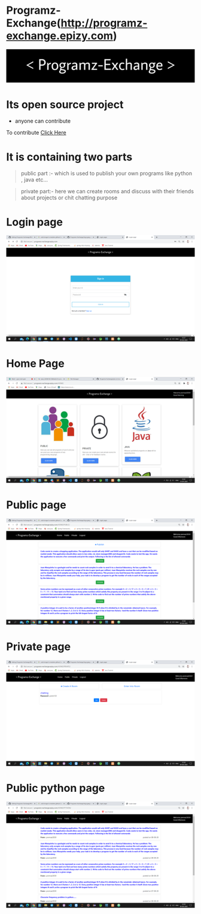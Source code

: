 # Programz-Exchange(http://programz-exchange.epizy.com)

![alt text](https://github.com/premsai2030/Programz-Exchange/blob/master/logo.jpeg)

# Its open source project

- anyone can contribute

 To contribute [Click Here](https://github.com/premsai2030/Programz-Exchange)

# It is containing two parts
> public part :- which is used to publish your own programs like python , java etc...

> private part:- here we can create rooms and discuss with their friends about projects or chit chatting purpose 


# Login page


 ![](https://github.com/premsai2030/Programz-Exchange/blob/master/pics/login.png)
 
# Home Page
 
![](https://github.com/premsai2030/Programz-Exchange/blob/master/pics/home%20page.png) 


# Public page

![](https://github.com/premsai2030/Programz-Exchange/blob/master/pics/public.png) 



# Private page

![](https://github.com/premsai2030/Programz-Exchange/blob/master/pics/private.png) 


# Public python page

![](https://github.com/premsai2030/Programz-Exchange/blob/master/pics/python.png) 
